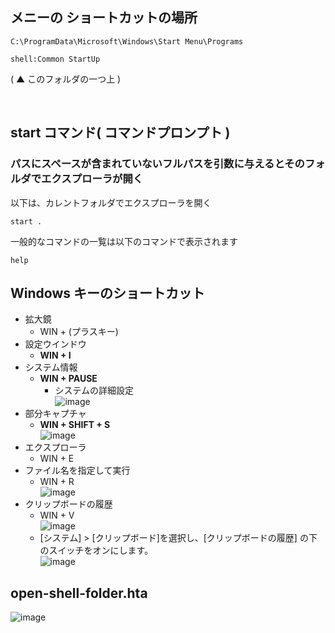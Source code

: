 ## メニーの ショートカットの場所
```
C:\ProgramData\Microsoft\Windows\Start Menu\Programs
```

```
shell:Common StartUp
```
( ▲ このフォルダの一つ上 )

<br>

## start コマンド( コマンドプロンプト )

### パスにスペースが含まれていないフルパスを引数に与えるとそのフォルダでエクスプローラが開く

以下は、カレントフォルダでエクスプローラを開く
```
start .
```

一般的なコマンドの一覧は以下のコマンドで表示されます
```
help
```

## Windows キーのショートカット
- 拡大鏡
  - WIN + (プラスキー) 
- 設定ウインドウ
  - **WIN + I**
- システム情報
  - **WIN + PAUSE**
    - システムの詳細設定\
    ![image](https://user-images.githubusercontent.com/1501327/163501422-48554e1a-2afe-479f-9a0d-4100ba869366.png)
- 部分キャプチャ
  - **WIN + SHIFT + S**\
  ![image](https://user-images.githubusercontent.com/1501327/163702949-88db9a82-60aa-4b55-bfbf-8e09731efb5b.png)
- エクスプローラ
  - WIN + E
- ファイル名を指定して実行
  - WIN + R\
  ![image](https://user-images.githubusercontent.com/1501327/163501786-a3350c07-6e3b-4815-aba2-75e9986619a5.png)
- クリップボードの履歴
  - WIN + V\
  ![image](https://user-images.githubusercontent.com/1501327/163703037-9c0f89ac-41f8-462f-bdff-930ebda433af.png)
  - [システム] > [クリップボード]を選択し、[クリップボードの履歴] の下のスイッチをオンにします。\
  ![image](https://user-images.githubusercontent.com/1501327/163703019-0a726347-ae50-4bb3-9dbe-dc7e34dc2551.png)



## open-shell-folder.hta

![image](https://user-images.githubusercontent.com/1501327/163704163-8edf123b-353c-41d7-9582-e11179583329.png)
